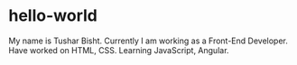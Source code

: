 # hello-world
My name is Tushar Bisht. 
Currently I am working as a Front-End Developer.
Have worked on HTML, CSS.
Learning JavaScript, Angular.
